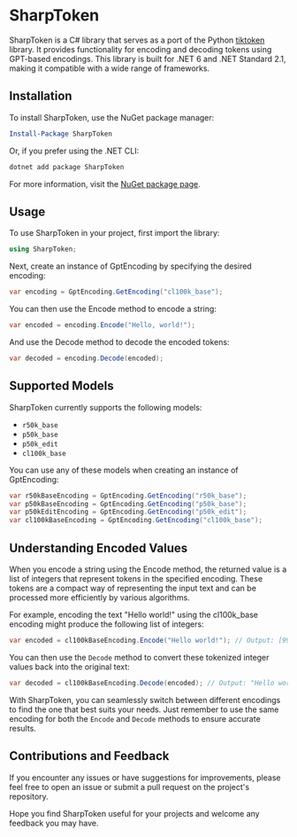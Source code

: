 # SharpToken

SharpToken is a C# library that serves as a port of the Python [tiktoken](https://github.com/openai/tiktoken) library. It provides functionality for encoding and decoding tokens using GPT-based encodings. This library is built for .NET 6 and .NET Standard 2.1, making it compatible with a wide range of frameworks.

## Installation

To install SharpToken, use the NuGet package manager:

```powershell
Install-Package SharpToken
```
Or, if you prefer using the .NET CLI:
```powershell
dotnet add package SharpToken
```
For more information, visit the [NuGet package page](https://www.nuget.org/packages/SharpToken).


## Usage

To use SharpToken in your project, first import the library:
```csharp
using SharpToken;
```
Next, create an instance of GptEncoding by specifying the desired encoding:
```csharp
var encoding = GptEncoding.GetEncoding("cl100k_base");
```

You can then use the Encode method to encode a string:
```csharp
var encoded = encoding.Encode("Hello, world!");
```
And use the Decode method to decode the encoded tokens:
```csharp
var decoded = encoding.Decode(encoded);
```

## Supported Models
SharpToken currently supports the following models:
* `r50k_base`
* `p50k_base`
* `p50k_edit`
* `cl100k_base`

You can use any of these models when creating an instance of GptEncoding:

```csharp
var r50kBaseEncoding = GptEncoding.GetEncoding("r50k_base");
var p50kBaseEncoding = GptEncoding.GetEncoding("p50k_base");
var p50kEditEncoding = GptEncoding.GetEncoding("p50k_edit");
var cl100kBaseEncoding = GptEncoding.GetEncoding("cl100k_base");
```

## Understanding Encoded Values
When you encode a string using the Encode method, the returned value is a list of integers that represent tokens in the specified encoding. These tokens are a compact way of representing the input text and can be processed more efficiently by various algorithms.

For example, encoding the text "Hello world!" using the cl100k_base encoding might produce the following list of integers:

```csharp
var encoded = cl100kBaseEncoding.Encode("Hello world!"); // Output: [9906, 1917, 0]
```
You can then use the `Decode` method to convert these tokenized integer values back into the original text:

```csharp
var decoded = cl100kBaseEncoding.Decode(encoded); // Output: "Hello world!"
```

With SharpToken, you can seamlessly switch between different encodings to find the one that best suits your needs. Just remember to use the same encoding for both the `Encode` and `Decode` methods to ensure accurate results.

## Contributions and Feedback
If you encounter any issues or have suggestions for improvements, please feel free to open an issue or submit a pull request on the project's repository.

Hope you find SharpToken useful for your projects and welcome any feedback you may have.
